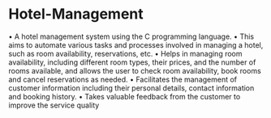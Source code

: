 # Hotel-Management
•	A hotel management system using the C programming language.
•	This aims to automate various tasks and processes involved in managing a hotel, such as room availability, reservations, etc.
•	Helps in managing room availability, including different room types, their prices, and the number of rooms available, and allows the user to check room availability, book rooms and cancel reservations as needed.
•	Facilitates the management of customer information including their personal details, contact information and booking history.
•	Takes valuable feedback from the customer to improve the service quality
